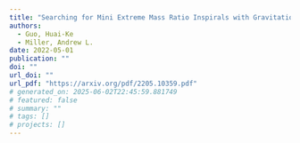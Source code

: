 ```yaml
---
title: "Searching for Mini Extreme Mass Ratio Inspirals with Gravitational-Wave Detectors"
authors:
  - Guo, Huai-Ke
  - Miller, Andrew L.
date: 2022-05-01
publication: ""
doi: ""
url_doi: ""
url_pdf: "https://arxiv.org/pdf/2205.10359.pdf"
# generated_on: 2025-06-02T22:45:59.881749
# featured: false
# summary: ""
# tags: []
# projects: []
---
```

